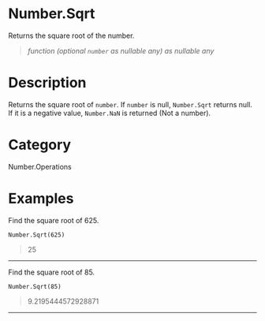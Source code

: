 ﻿# Number.Sqrt
Returns the square root of the number.
> _function (optional <code>number</code> as nullable any) as nullable any_
# Description 
Returns the square root of <code>number</code>. 
    If <code>number</code> is null, <code>Number.Sqrt</code> returns null. If it is a negative value, <code>Number.NaN</code> is returned (Not a number).

# Category 
Number.Operations
# Examples 
Find the square root of 625.
```
Number.Sqrt(625)
```
> 25
***
Find the square root of 85.
```
Number.Sqrt(85)
```
> 9.2195444572928871
***
